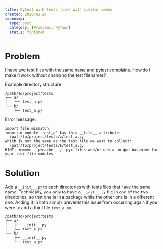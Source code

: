 ```yaml
---
title: Pytest with tests files with similar names
created: 2020-02-28
taxonomy:
  type: post
  category: [Problems, Python]
  status: finished
---
```


# Problem
I have two test files with the same name and pytest complains. How do I make it work without changing the test filenames?

Example directory structure
```
/path/to/project/tests
├── a/
│   └── test_a.py
└── b/
    └── test_a.py
```

Error message:
```
import file mismatch:
imported module 'test_a' has this __file__ attribute:
  /path/to/project/tests/a/test_a.py
which is not the same as the test file we want to collect:
  /path/to/project/tests/b/test_a.py
HINT: remove __pycache__ / .pyc files and/or use a unique basename for your test file modules
```

# Solution
Add a `__init__.py` to each directories with tests files that have the same name. Technically, you only to have a `__init__.py` file in one of the two directories, so that one is in a package while the other one is in a different one. Adding it in both simply prevents this issue from occurring again if you were to add a third file `test_a.py`.

```
/path/to/project/tests
├── a/
│   ├── __init__.py
│   └── test_a.py
└── b/
    ├── __init__.py
    └── test_a.py
```
